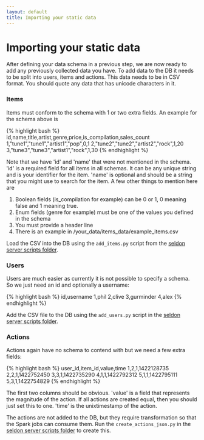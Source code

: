 ```yaml
---
layout: default
title: Importing your static data
---
```


# Importing your static data

After defining your data schema in a previous step, we are now ready to add any previously collected data you have. To add data to the DB it needs to be split into users, items and actions. This data needs to be in CSV format. You should quote any data that has unicode characters in it.

### Items

Items must conform to the schema with 1 or two extra fields. An example for the schema above is

{% highlight bash %}
id,name,title,artist,genre,price,is_compilation,sales_count
1,"tune1","tune1","artist1","pop",0,1
2,"tune2","tune2","artist2","rock",1,20
3,"tune3","tune3","artist1","rock",1,30
{% endhighlight %}

Note that we have 'id' and 'name' that were not mentioned in the schema. 'id' is a required field for all items in all schemas. It can be any unique string and is your identifier for the item. 'name' is optional and should be a string that you might use to search for the item. A few other things to mention here are

 1. Boolean fields (is_compilation for example) can be 0 or 1, 0 meaning false and 1 meaning true.
 1. Enum fields (genre for example) must be one of the values you defined in the schema
 1. You must provide a header line
 1. There is an example in /your_data/items_data/example_items.csv

Load the CSV into the DB using the `add_items.py` script from the [seldon server scripts folder](https://github.com/SeldonIO/seldon-server/tree/master/scripts).
 
### Users
 
Users are much easier as currently it is not possible to specify a schema. So we just need an id and optionally a username:

{% highlight bash %}
id,username
1,phil
2,clive
3,gurminder
4,alex
{% endhighlight %}

Add the CSV file to the DB using the `add_users.py` script in the [seldon server scripts folder](https://github.com/SeldonIO/seldon-server/tree/master/scripts).

### Actions

Actions again have no schema to contend with but we need a few extra fields:

{% highlight bash %}
user_id,item_id,value,time
1,2,1,1422128735
2,2,1,1422752450
3,3,1,1422735290
4,1,1,1422792312
5,1,1,1422795111
5,3,1,1422754829
{% endhighlight %}

The first two columns should be obvious. 'value' is a field that represents the magnitude of the action. If all actions are created equal, then you should just set this to one. 'time' is the unixtimestamp of the action.

The actions are not added to the DB, but they require transformation so that the Spark jobs can consume them. Run the `create_actions_json.py` in the [seldon server scripts folder](https://github.com/SeldonIO/seldon-server/tree/master/scripts) to create this.
